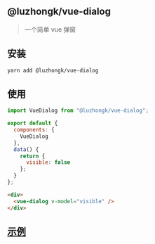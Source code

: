 ## @luzhongk/vue-dialog

> 一个简单 vue 弹窗

## 安装

```bash
yarn add @luzhongk/vue-dialog
```

## 使用

```js
import VueDialog from "@luzhongk/vue-dialog";

export default {
  components: {
    VueDialog
  },
  data() {
    return {
      visible: false
    };
  }
};
```

```html
<div>
  <vue-dialog v-model="visible" />
</div>
```

## [示例](./demo)
